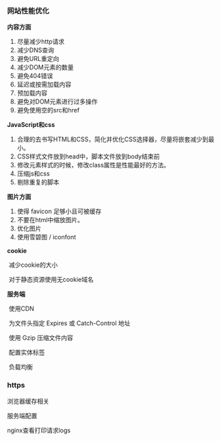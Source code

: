 ### 网站性能优化



**内容方面**

1. 尽量减少http请求
2. 减少DNS查询
3. 避免URL重定向
4. 减少DOM元素的数量
5. 避免404错误
6. 延迟或按需加载内容
7. 预加载内容
8. 避免对DOM元素进行过多操作
9. 避免使用空的src和href

**JavaScript和css**

1. 合理的去书写HTML和CSS，简化并优化CSS选择器，尽量将嵌套减少到最小。
2. CSS样式文件放到head中，脚本文件放到body结束前
3. 修改元素样式的时候，修改class属性是性能最好的方法。
4. 压缩js和css
5. 剔除重复的脚本

**图片方面**

1. 使得 favicon 足够小且可被缓存
2. 不要在html中缩放图片。
3. 优化图片
4. 使用雪碧图 / iconfont

**cookie**

​	减少cookie的大小

​	对于静态资源使用无cookie域名

**服务端**

​	使用CDN

​	为文件头指定 Expires 或 Catch-Control 地址

​	使用 Gzip 压缩文件内容

​	配置实体标签

​	负载均衡





### https











浏览器缓存相关

服务端配置

nginx查看打印请求logs









